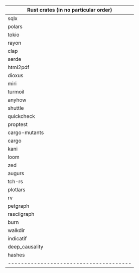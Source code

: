 | Rust crates (in no particular order) |
|--------------------------------------|
| sqlx                                 |
| polars                               |
| tokio                                |
| rayon                                |
| clap                                 |
| serde                                |
| html2pdf                             |
| dioxus                               |
| miri                                 |
| turmoil                              |
| anyhow                               |
| shuttle                              |
| quickcheck                           |
| proptest                             |
| cargo-mutants                        |
| cargo                                |
| kani                                 |
| loom                                 |
| zed                                  |
| augurs                               |
| tch-rs                               |
| plotlars                             |
| rv                                   |
| petgraph                             |
| rasciigraph                          |
| burn                                 |
| walkdir                              |
| indicatif                            |
| deep_causality                       |
| hashes                               |
|--------------------------------------|

